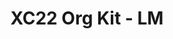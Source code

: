 ---
title: XC22 Org Kit - LM
redirect_to: https://drive.google.com/drive/folders/1ufW6rtbTDDk3_QvPEVXKvD_EIJqBpQby?usp=sharing
redirect_from: 
  - /XC22_LM_OrgKit
  - /xc22_lm_orgkit
---